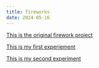 ```yaml
---
title: fireworks
date: 2024-05-16
---
```


[This is the original firework project](/Coding-Blog/codeExperiments/fireworks/index.html)



[This is my first experiement](/Coding-Blog/codeExperiments/fireworks-expo2/index.html)



[This is my second experiment](/Coding-Blog/codeExperiements/fireworks-expo3/index.html)

